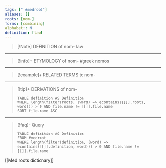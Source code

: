 ```yaml
---
tags: [" #medroot"]
aliases: []
roots: [nom-]
forms: [combining]
alphabet:: N
definition: [law]
---
```

>[!Note] DEFINITION of nom-
>law
_____
>[!info]+ ETYMOLOGY of nom-
>#greek nomos
_____
>[!example]+ RELATED TERMS to nom-
>
_____
>[!tip]+ DERIVATIONS of nom-
>```dataview
>TABLE definition AS Definition 
>WHERE length(filter(roots, (word) => econtains([[]].roots, word))) > 0 AND file.name != [[]].file.name
>SORT file.name ASC
>```
___
>[!faq]- Query
>```dataview
>TABLE definition AS Definition
>FROM #medroot
>WHERE length(filter(definition, (word) => econtains([[]].definition, word))) > 0 AND file.name != [[]].file.name
>```

[[Med roots dictionary]]